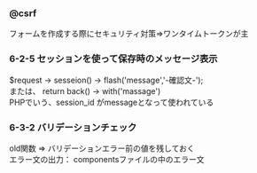 ### @csrf
フォームを作成する際にセキュリティ対策⇒ワンタイムトークンが主


### 6-2-5  セッションを使って保存時のメッセージ表示
$request -> sesseion() -> flash('message','-確認文-');  
または、 return back() -> with('massage')  
PHPでいう、session_id がmessageとなって使われている  

### 6-3-2 バリデーションチェック
old関数 ⇒ バリデーションエラー前の値を残しておく  
エラー文の出力：<x-input-error> componentsファイルの中のエラー文


